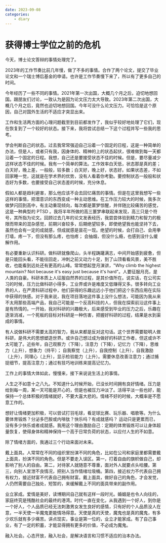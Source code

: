 ```yaml
---
date: 2023-09-08
categories:
    - diary
---
```


# 获得博士学位之前的危机

今天，博士论文答辩的事情处理完了。

2023年的工作节奏比前几年慢，做了不多的事情。合作了两个论文，提交了毕业论文和一个瑞士博后基金的申请。也许是工作节奏慢下来了，所以有了更多自己的时间。

今年经历了一些不同的事情。2021年第一次出国，大概几个月之后，迫切地想回国。跟朋友们讨论，一致认为是因为论文压力太大导致。2023年第二次出国，大概几个月之后，竟然也迫切地想回国。今年可没什么论文压力。可恰恰是这个原因，自己对国外生活的不适应才突显出来。

工作和生活两方面的心理问题截至到目前都发作了，我似乎较好地处理了它们，现在恢复到了一个较好的状态。接下来，我将尝试总结一下这个过程并写一些我的思考。

学会判断自己的状态。过去我常常强迫自己沿着一个固定的日程，这是一种简单的办法，但是人，或者只有我，因身体的、精神的上的状态起伏，很难做到每一天都沿着一个固定的日程。我想，自己还是要接受状态不佳的时候。但是，要尽量减少这样状态不佳的时候。我有一个简单的算法。工作效率白天低，状态那是真的差；白天好，晚上差，一般般，较多数；白天好，晚上好，状态好。如果状态差，不如回家睡一觉，这就是在学术界的优势，没有人看着你考勤。要控制状态一般般和状态好为多数，也要接受自己状态差的时候，充分休息。

假如人都是趋利避害，那么他应该不会去回忆痛苦的事情。但是在这里我想写一些这样的事情，把潜意识的东西变成一种主动思维。在工作压力较大的时候，我多次做梦闪回到高中，有主动重现倾向，每次都是噩梦惊醒，并伴随比较痛苦的感觉，这是一种典型的 PTSD 。我将半年所做的高三噩梦串联起来发现，高三只是个符号，其所指为论文。回顾过去几年的论文发表经历，我尝尝体验到精力和智力的极限而带来的混杂感觉，前期兴奋较多，后期绝望较多，即使绝望我也能坚持下去，虽然也会有一定的成就感，但成就感是昙花一现。绝望的时候，会打自己、会用拳打墙，疼一下，但没有那么疼，也怕疼； 会抽烟，但没什么瘾，也感到没什么缓解作用。

有必要重新认识科研。做科研就像爬山，头半程踌躇满志，中间开始感到疲惫，但是只能回头看，不能往回走，冲刺之前又动力十足，到了山顶看看风景，美不胜收，也能看到远处还有更高的山峰。常常想起登月演讲，"Why climb the highest mountain? Not because it's easy just because it's hard"。人要征服月亮，是人类的自豪。科研本质上人征服自然界的过程，是其价值所在。说实话，在公司实习的时候，压力比做科研小得多，工业界或许是难度又低赚得又多。很多转向工业界的人，在严肃科研过程中，他们获得的乐趣远远小于他们把这个东西应用在实际中获得的快感。对于我来说，我在项目落地这件事上没什么想法，可能因为我从来不太用那些高端产品，我自己可能是一个反高科技的人，但我在探索前沿这件事上是有热情的。一开始，我对科研的兴趣极大，后来感受到毕业的压力之后，乐趣在逐渐消减，一个死板的目标对科研是一种伤害，把握好科研的过程，结果是水到渠成的事情。

有人说做科研不需要太高的智力，我从来都是反对这句话。这个世界需要聪明人做科研，是伟大的思想塑造世界。或许自己想过成为做好的科研工作者，但这或许不太可能了。近些年，自己观察力（下降），注意力（下降），记忆力（下降），思维力（上升），想象力（持平）； 自我察觉（上升），自我控制（上升），自我激励（上升），同理心（上升），显示检验能力（上升）。需要休息改善注意力；通过捕捉细节，提高注意力；通过有技巧地训练来提高记忆力。

工作上的事情大体如此，慢慢来，接下来说说生活上的事情。

人生之不如意十之八九。不知道什么时候开始，已没长时间拥有良好情绪。压力是给到每一周，某一天可能是开心的，但是也被压力冲淡了。活得平淡一些也好，能保持一个总体积极的情绪就好，不要大喜大悲的。情绪不好的时候，大概率是不愿意工作的。

想好让情绪更加积极，可以尝试打羽毛球，看足球比赛、玩乐器、唱歌等。为什么要体育锻炼？分泌多巴胺或内啡肽？快乐吗？有成就感吗？ 运动只是更累而已，没有多少快乐或者成就感。我用这个理由激励自己：定期的体育锻炼可以让身体超量恢复，使得身体和精神保持一个高于日常负荷的状态，以应付人生的不如意。

除了情绪方面的，我通过三个行动来面对未来。

戴上面具。人常常在不同的组织里扮演不同的角色，比如在公司和家庭里都需要戴上面具，扮演不同的角色。但是不要走入误区。第一，打着自由的旗帜做自己，却影响了别人的自由。第二，对待家人就随意不尊重，面对外人就要点头哈腰。第三，向别人宣泄不良情况，把别人当作情绪垃圾桶。第四，接近权力不代表自己拥有权力，接近财富不代表自己拥有财富。戴上面具，做好自己的角色，才会发觉，人仍然需要自己独处，短暂的，来缓解戴上不同的面具带来的副作用。

业立家成。爱情是美好，读博期间自己就有这样一段时光。婚姻是也令人向往的，家庭终究是残酷社会的最终的港湾。时代一直在变化，从我遇到一个好人，到你是一个好人，个人品质已经无法刺激男女发生良好的感情，只有好的个人品质没人在意，一半天使一半魔鬼更能情场得意。天使是真的天使，魔鬼也是真的魔鬼，有多少欢乐就有多少痛苦。讲点现实，事业是第一位的，业立才能家成。有了自己事业，有了一定的积蓄，才能显得拥有更多的价值，不必成为魔鬼。

融入社会。心态开放，融入社会，是解决语言和习惯不适应的治本办法。